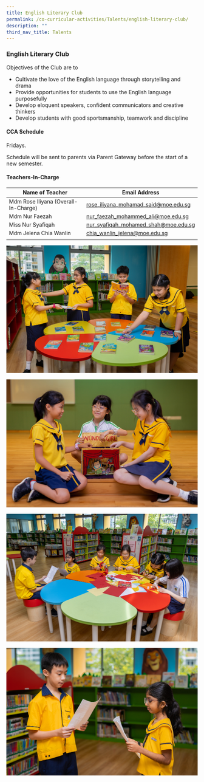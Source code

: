 ```yaml
---
title: English Literary Club
permalink: /co-curricular-activities/Talents/english-literary-club/
description: ""
third_nav_title: Talents
---
```

### English Literary Club
Objectives of the Club are to
*   Cultivate the love of the English language through storytelling and drama
*   Provide opportunities for students to use the English language purposefully
*   Develop eloquent speakers, confident communicators and creative thinkers
*   Develop students with good sportsmanship, teamwork and discipline

#### CCA Schedule
Fridays. 

Schedule will be sent to parents via Parent Gateway before the start of a new semester.

#### Teachers-In-Charge

| Name of Teacher | Email Address |
|---|---|
| Mdm Rose Iliyana (Overall-In-Charge) | [rose_iliyana_mohamad_said@moe.edu.sg](mailto:rose_iliyana_mohamad_said@moe.edu.sg) |
| Mdm Nur Faezah | [nur_faezah_mohammed_ali@moe.edu.sg](mailto:nur_faezah_mohammed_ali@moe.edu.sg) |
| Miss Nur Syafiqah | [nur_syafiqah_mohamed_shah@moe.edu.sg](mailto:nur_syafiqah_mohamed_shah@moe.edu.sg) |
| Mdm Jelena Chia Wanlin | [chia_wanlin_jelena@moe.edu.sg](mailto:chia_wanlin_jelena@moe.edu.sg) |
|  |  |

![](/images/CCA/Talent/eldrama1.jpg)

![](/images/CCA/Talent/eldrama2.jpg)

![](/images/CCA/Talent/eldrama3.jpg)

![](/images/CCA/Talent/eldrama4.jpg)
